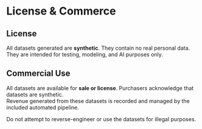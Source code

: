 # License & Commerce

## License
All datasets generated are **synthetic**. They contain no real personal data. They are intended for testing, modeling, and AI purposes only.  

## Commercial Use
All datasets are available for **sale or license**. Purchasers acknowledge that datasets are synthetic.  
Revenue generated from these datasets is recorded and managed by the included automated pipeline.  

Do not attempt to reverse-engineer or use the datasets for illegal purposes.
